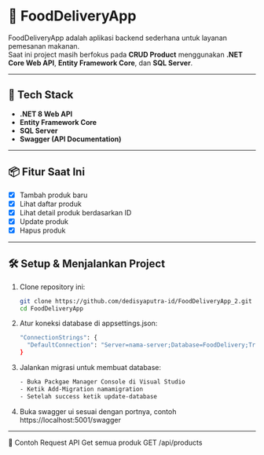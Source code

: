 # 🍔 FoodDeliveryApp

FoodDeliveryApp adalah aplikasi backend sederhana untuk layanan pemesanan makanan.  
Saat ini project masih berfokus pada **CRUD Product** menggunakan **.NET Core Web API**, **Entity Framework Core**, dan **SQL Server**.

---

## 🚀 Tech Stack
- **.NET 8 Web API**
- **Entity Framework Core**
- **SQL Server**
- **Swagger (API Documentation)**

---

## 📦 Fitur Saat Ini
- [x] Tambah produk baru  
- [x] Lihat daftar produk  
- [x] Lihat detail produk berdasarkan ID  
- [x] Update produk  
- [x] Hapus produk  

---

## 🛠️ Setup & Menjalankan Project

1. Clone repository ini:
   ```bash
   git clone https://github.com/dedisyaputra-id/FoodDeliveryApp_2.git
   cd FoodDeliveryApp
2. Atur koneksi database di appsettings.json:
   ```bash
   "ConnectionStrings": {
     "DefaultConnection": "Server=nama-server;Database=FoodDelivery;Trusted_Connection=True;Encrypt=False"
   }
3. Jalankan migrasi untuk membuat database:
   ```bash
   - Buka Packgae Manager Console di Visual Studio
   - Ketik Add-Migration namamigration
   - Setelah success ketik update-database
4. Buka swagger ui sesuai dengan portnya, contoh https://localhost:5001/swagger

---

📌 Contoh Request API
Get semua produk
GET /api/products
